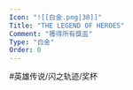 ```yaml
---
Icon: "![[白金.png|30]]"
Title: "THE LEGEND OF HEROES"
Comment: "獲得所有獎盃"
Type: "白金"
Order: 0
---
```


#英雄传说/闪之轨迹/奖杯 